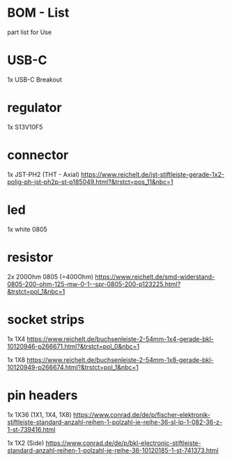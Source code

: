 # BOM - List

part list for Use

# USB-C
1x USB-C Breakout

# regulator
1x S13V10F5

# connector
1x JST-PH2 (THT - Axial) https://www.reichelt.de/jst-stiftleiste-gerade-1x2-polig-ph-jst-ph2p-st-p185049.html?&trstct=pos_11&nbc=1

# led
1x white 0805

# resistor
2x 200Ohm 0805 (=400Ohm) https://www.reichelt.de/smd-widerstand-0805-200-ohm-125-mw-0-1--spr-0805-200-p123225.html?&trstct=pol_1&nbc=1

# socket strips
1x 1X4 https://www.reichelt.de/buchsenleiste-2-54mm-1x4-gerade-bkl-10120946-p266671.html?&trstct=pol_0&nbc=1

1x 1X8 https://www.reichelt.de/buchsenleiste-2-54mm-1x8-gerade-bkl-10120949-p266674.html?&trstct=pol_1&nbc=1  

# pin headers
1x 1X36 (1X1, 1X4, 1X8) https://www.conrad.de/de/p/fischer-elektronik-stiftleiste-standard-anzahl-reihen-1-polzahl-je-reihe-36-sl-lp-1-082-36-z-1-st-739416.html

1x 1X2 (Side) https://www.conrad.de/de/p/bkl-electronic-stiftleiste-standard-anzahl-reihen-1-polzahl-je-reihe-36-10120185-1-st-741373.html 
